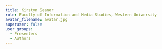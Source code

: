 ```yaml
---
title: Kirstyn Seanor
role: Faculty of Information and Media Studies, Western University
avatar_filename: avatar.jpg
superuser: false
user_groups:
  - Presenters
  - Authors
---
```

